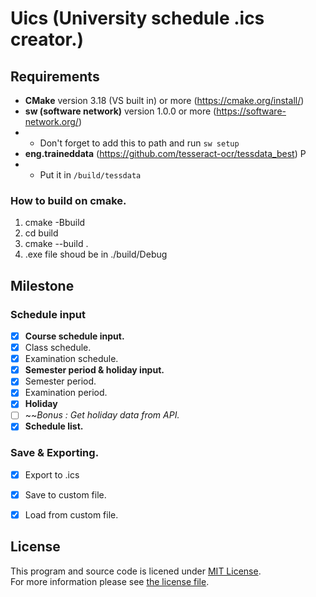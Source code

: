 # **Uics** (University schedule .ics creator.)

## Requirements
- **CMake** version 3.18 (VS built in) or more (https://cmake.org/install/)
- **sw (software network)** version 1.0.0 or more (https://software-network.org/) 
- - Don't forget to add this to path and run ```sw setup```
- **eng.traineddata** (https://github.com/tesseract-ocr/tessdata_best) P
- - Put it in ```/build/tessdata```

### How to build on cmake.
1. cmake -Bbuild
2. cd build
3. cmake --build .
4. .exe file shoud be in ./build/Debug

## Milestone

### Schedule input

- [x] **Course schedule input.**
- [x] Class schedule.
- [x] Examination schedule.
- [x] **Semester period & holiday input.**
- [x] Semester period.
- [x] Examination period.
- [x] **Holiday**
- [ ] ~~*Bonus : Get holiday data from API.*
- [x] **Schedule list.**

### Save & Exporting.

- [x] Export to .ics
- [x] Save to custom file.
- [x] Load from custom file.


## License

This program and source code is licened under [MIT License](https://opensource.org/licenses/MIT).  
For more information please see [the license file](LICENSE).
